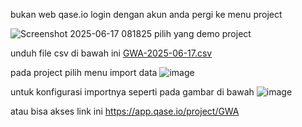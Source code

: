 bukan web qase.io
login dengan akun anda
pergi ke menu project

![Screenshot 2025-06-17 081825](https://github.com/user-attachments/assets/73d3d213-01f0-4149-8ad7-5977df7d4f15)
pilih yang demo project

unduh file csv di bawah ini 
[GWA-2025-06-17.csv](https://github.com/user-attachments/files/20766502/GWA-2025-06-17.csv)

pada project pilih menu import data
![image](https://github.com/user-attachments/assets/17e29b00-c5be-4010-876a-273457794fd4)

untuk konfigurasi importnya seperti pada gambar di bawah
![image](https://github.com/user-attachments/assets/037c9512-087b-4bae-b054-cc7ced95c0ad)



atau bisa akses link ini https://app.qase.io/project/GWA


